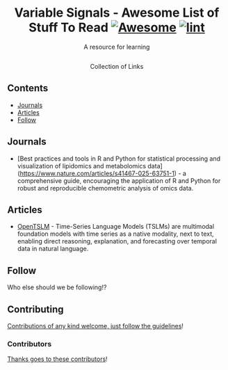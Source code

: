 <div align="center">

<!-- title -->

<!--lint ignore no-dead-urls-->

# Variable Signals - Awesome List of Stuff To Read [![Awesome](https://awesome.re/badge.svg)](https://awesome.re) [![lint](https://github.com/YOUR_GITHUB_USER/YOUR_REPO/actions/workflows/lint.yaml/badge.svg)](https://github.com/YOUR_GITHUB_USER/YOUR_REPO/actions/workflows/lint.yaml)

<!-- subtitle -->

A resource for learning

<!-- image -->

<a href="" target="_blank" rel="noopener noreferrer">
  <img src="" />
</a>

<!-- description -->

Collection of Links

</div>

<!-- TOC -->

## Contents

- [Journals](#journals)
- [Articles](#articles)
- [Follow](#follow)

<!-- CONTENT -->

## Journals

- [Best practices and tools in R and Python for statistical processing and visualization of lipidomics and metabolomics data] (https://www.nature.com/articles/s41467-025-63751-1) - a comprehensive guide, encouraging the application of R and Python for robust and reproducible chemometric analysis of omics data.

## Articles

- [OpenTSLM](https://opentslm.com) - Time-Series Language Models (TSLMs) are multimodal foundation models with time series as a native modality, next to text, enabling direct reasoning, explanation, and forecasting over temporal data in natural language.

<!-- END CONTENT -->

## Follow

<!-- list people worth following on social sites (Twitter, LinkedIn, GitHub, YouTube etc.) -->

Who else should we be following!?

## Contributing

[Contributions of any kind welcome, just follow the guidelines](contributing.md)!

### Contributors

[Thanks goes to these contributors](https://github.com/YOUR_GITHUB_USER/YOUR_REPO/graphs/contributors)!
